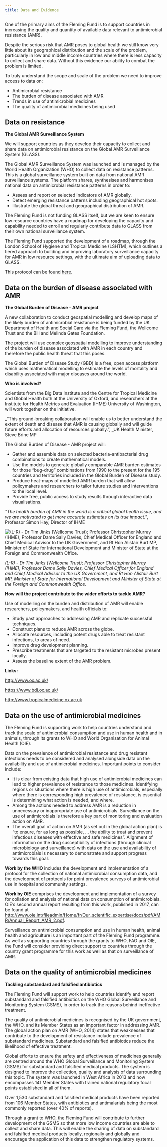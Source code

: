 ```yaml
---
title: Data and Evidence
---
```

One of the primary aims of the Fleming Fund is to support countries in increasing the quality and quantity of available data relevant to antimicrobial resistance (AMR). 

Despite the serious risk that AMR poses to global health we still know very little about its geographical distribution and the scale of the problem, particularly in low and middle income countries where there is less capacity to collect and share data. Without this evidence our ability to combat the problem is limited.

To truly understand the scope and scale of the problem we need to improve access to data on:

* Antimicrobial resistance
* The burden of disease associated with AMR
* Trends in use of antimicrobial medicines
* The quality of antimicrobial medicines being used 

## Data on resistance

**The Global AMR Surveillance System**

We will support countries as they develop their capacity to collect and share data on antimicrobial resistance on the Global AMR Surveillance System (GLASS). 

The Global AMR Surveillance System was launched and is managed by the World Health Organization (WHO) to collect data on resistance patterns. This is a global surveillance system built on data from national AMR surveillance systems. The platform shares, synthesises and harmonises national data on antimicrobial resistance patterns in order to:

* Assess and report on selected indicators of AMR globally.
* Detect emerging resistance patterns including geographical hot spots.
* Illustrate the global threat and geographical distribution of AMR.

The Fleming Fund is not funding GLASS itself, but we are keen to ensure low resource countries have a roadmap for developing the capacity and capability needed to enroll and regularly contribute data to GLASS from their own national surveillance system.

The Fleming Fund supported the development of a roadmap, through the London School of Hygiene and Tropical Medicine (LSHTM), which outlines a tiered approach to building and improving laboratory surveillance capacity for AMR in low resource settings, with the ultimate aim of uploading data to GLASS.

This protocol can be found [here](http://amr.lshtm.ac.uk/wp-content/uploads/sites/12/2016/11/AMR-Surveillance-Protocol.pdf).

## Data on the burden of disease associated with AMR

**The Global Burden of Disease – AMR project**

A new collaboration to conduct geospatial modelling and develop maps of the likely burden of antimicrobial resistance is being funded by the UK Department of Health and Social Care via the Fleming Fund, the Wellcome Trust and the Bill and Melinda Gates Foundation.

The project will use complex geospatial modelling to improve understanding of the burden of disease associated with AMR in each country and therefore the public health threat that this poses.

The Global Burden of Disease Study (GBD) is a free, open access platform which uses mathematical modelling to estimate the levels of mortality and disability associated with major diseases around the world.

**Who is involved?**

Scientists from the Big Data Institute and the Centre for Tropical Medicine and Global Health both at the University of Oxford, and researchers at the Institute for Health Metrics and Evaluation (IHME) University of Washington, will work together on the initiative.

_“This ground-breaking collaboration will enable us to better understand the extent of death and disease that AMR is causing globally and will guide future efforts and allocation of resources globally.”, _UK Health Minister, Steve Brine MP 

The Global Burden of Disease - AMR project will:

* Gather and assemble data on selected bacteria-antibacterial drug combinations to create mathematical models.
* Use the models to generate globally comparable AMR burden estimates for those “bug-drug” combinations from 1990 to the present for the 195 countries and territories included in the Global Burden of Disease study.
* Produce heat-maps of modelled AMR burden that will allow policymakers and researchers to tailor future studies and interventions to the local level.
* Provide free, public access to study results through interactive data visualisations.

_"The health burden of AMR in the world is a critical global health issue, and we are motivated to get more accurate estimates on its true impact."_, Professor Simon Hay, Director of IHME

![(L-R) - Dr Tim Jinks (Wellcome Trust); Professor Christopher Murray (IHME); Professor Dame Sally Davies, Chief Medical Officer for England and Chief Medical Advisor to the UK Government, and Rt Hon Alistair Burt MP, Minister of State for International Development and Minister of State at the Foreign and Commonwealth Office.](/img/wellcome_trust_people.jpg)

_(L-R) - Dr Tim Jinks (Wellcome Trust); Professor Christopher Murray (IHME); Professor Dame Sally Davies, Chief Medical Officer for England and Chief Medical Advisor to the UK Government, and Rt Hon Alistair Burt MP, Minister of State for International Development and Minister of State at the Foreign and Commonwealth Office._

**How will the project contribute to the wider efforts to tackle AMR?**

Use of modelling on the burden and distribution of AMR will enable researchers, policymakers, and health officials to:

* Study past approaches to addressing AMR and replicate successful techniques.
* Construct plans to reduce AMR across the globe.
* Allocate resources, including potent drugs able to treat resistant infections, to areas of need.
* Improve drug development planning.
* Prescribe treatments that are targeted to the resistant microbes present locally.
* Assess the baseline extent of the AMR problem.

**Links:**

<http://www.ox.ac.uk/>

<https://www.bdi.ox.ac.uk/>

<http://www.tropicalmedicine.ox.ac.uk>

## Data on the use of antimicrobial medicines

The Fleming Fund is supporting work to help countries understand and track the scale of antimicrobial consumption and use in human health and in animals, through its grants to WHO and World Organisation for Animal Health (OIE).

Data on the prevalence of antimicrobial resistance and drug resistant infections needs to be considered and analysed alongside data on the availability and use of antimicrobial medicines. Important points to consider include:

* It is clear from existing data that high use of antimicrobial medicines can lead to higher prevalence of resistance to those medicines. Identifying regions or situations where there is high use of antimicrobials, especially where there is corresponding high prevalence of resistance, is essential is determining what action is needed, and where.
* Among the actions needed to address AMR is a reduction in unnecessary or inappropriate use of antimicrobials. Surveillance on the use of antimicrobials is therefore a key part of monitoring and evaluation action on AMR.
* The overall goal of action on AMR (as set out in the global action plan) is “to ensure, for as long as possible, … the ability to treat and prevent infectious diseases with effective and safe medicines”.  Alignment of information on the drug susceptibility of infections (through clinical microbiology and surveillance) with data on the use and availability of antimicrobials is necessary to demonstrate and support progress towards this goal.

**Work by the WHO** includes the development and implementation of a protocol for the collection of national antimicrobial consumption data, and the development of protocols for point prevalence surveys of antimicrobial use in hospital and community settings.

**Work by OIE** comprises the development and implementation of a survey for collation and analysis of national data on consumption of antimicrobials. OIE’s second annual report resulting from this work, published in 2017, can be found at <http://www.oie.int/fileadmin/Home/fr/Our_scientific_expertise/docs/pdf/AMR/Annual_Report_AMR_2.pdf>. 

Surveillance on antimicrobial consumption and use in human health, animal health and agriculture is an important part of the Fleming Fund programme. As well as supporting countries through the grants to WHO, FAO and OIE, the Fund will consider providing direct support to countries through the country grant programme for this work as well as that on surveillance of AMR.

## Data on the quality of antimicrobial medicines

**Tackling substandard and falsified antibiotics**

The Fleming Fund will support work to help countries identify and report substandard and falsified antibiotics on the  WHO Global Surveillance and Monitoring System (GSMS), in order to track the reasons behind ineffective treatment.

The quality of antimicrobial medicines is recognised by the UK government, the WHO, and its Member States as an important factor in addressing AMR. The global action plan on AMR (WHO, 2014) states that weaknesses that contribute to the development of resistance include prevalence of substandard medicines. Substandard and falsified antibiotics reduce the likelihood of effective treatment.

Global efforts to ensure the safety and effectiveness of medicines generally are centred around the WHO Global Surveillance and Monitoring System (GSMS) for substandard and falsified medical products. The system is designed to improve the collection, quality and analysis of data surrounding this topic. The system was launched in West Africa in 2013 and now encompasses 141 Member States with trained national regulatory focal points established in all of them.

Over 1,530 substandard and falsified medical products have been reported from 106 Member States, with antibiotics and antimalarials being the most commonly reported (over 40% of reports).

Through a grant to WHO, the Fleming Fund will contribute to further development of the GSMS so that more low income countries are able to collect and share data. This will enable the sharing of data on substandard and falsified medical products locally, regionally and globally and encourage the application of this data to strengthen regulatory systems.
